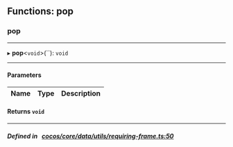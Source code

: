 ## Functions: pop

### pop


___
▸ **pop**<`void`\>(``): `void`
___


#### Parameters

| Name | Type | Description |
| :------: | :------: | :------: |

#### Returns `void` 
___


##### Defined in &nbsp;   [cocos/core/data/utils/requiring-frame.ts:50](https://github.com/cocos-creator/engine/blob/c7bf6b8a9/cocos/core/data/utils/requiring-frame.ts#L50)&nbsp;

